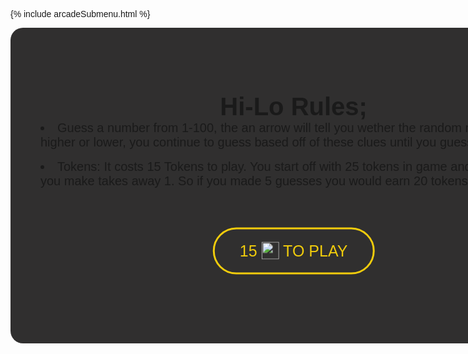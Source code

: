 {% include arcadeSubmenu.html %}


<html lang="en">

<head>
  <meta charset="UTF-8">
  <meta name="viewport" content="width=device-width, initial-scale=1.0">
  <script src="https://kit.fontawesome.com/336de93654.js" defer></script>
  <link href="https://fonts.googleapis.com/css?family=Open+Sans&display=swap" rel="stylesheet">
  <meta http-equiv="X-UA-Compatible" content="ie=edge">
  <title>Hi-Lo Game</title>
</head>

<body onload="randomNum()">
<div id="overlay">
  <h2>Hi-Lo Rules;</h2>
  <li>Guess a number from 1-100, the an arrow will tell you wether the random number is higher or lower, you continue to guess based off of these clues until you guess the number.</li><br>
  <li> Tokens: It costs 15 Tokens to play. You start off with 25 tokens in game and each guess you make takes away 1. So if you made 5 guesses you would earn 20 tokens.</li>

  <div class="container">
    <div class="center">
      <body>
        <button class= "button1" onclick="startgame()">
          15 <img class="tokenicon" src="{{ site.baseurl }}/images/AJToken_60x60.png"> to play
          <span class="first"></span>
          <span class="second"></span>
          <span class="third"></span>
          <span class="fourth"></span>
        </button>
      </body>
    </div>
  </div>
</div>
  <div class="mainContainer" id="mainContainer">
    <div class="vCenter">
      <h1 style="font-size: 32pt;">Hi-Lo</h1>
      <i class='fas fa-question-circle' id='theIcon'></i>
      <div class="theGuessing" id="theGuessing">
        <h1 style="font-size: 16pt;">Choose a number between 1 and 100</h1><br>
        <input type="text" id="numInput" class="numInput" te /><br><br>
        <input type="button" value="Make Your Guess!" onclick="guessNum()" class="guessButton" id="guessButton">
      </div>
      <div id="congo" style="display: none;">
        <br>
        <h1 style="font-size: 71px; margin-top: -4%;" id="correctNum"></h1><br>
        <h1 style="font-size: 16pt; margin-bottom: 4%;">🎉Congratulations! You guessed correct number in <b id="counter" style="font-size: 16pt;"></b> guesses <br> You earned <b id="tokens" style="font-size: 18pt; color: #f1cc0c;"></b> tokens!</h1>
        <input type="button" value="Play Again!" onclick="location.reload()" class="guessButton">
      </div>
      <br>
      <p id="guessssses">Number of guesses: <b id="counter2"></b></p>
    </div>
  </div>

</body>
</html>

<style>
.tokenicon {
    width: 28px;
    margin-top: -5px;
    vertical-align: middle;
}

#theIcon {
  font-size: 70px;
  margin: 4%;
}

.container {
  height: 200px;
  position: relative;
  border: 3px yellow;
}

.center {
  margin: 0;
  position: absolute;
  top: 50%;
  left: 50%;
  -ms-transform: translate(-50%, -50%);
  transform: translate(-50%, -50%);
}


* {
  margin: 0;
  padding: 0;
}

button {
  border: none;
  padding: 20px 40px;
  font-size: 25px;
  position: relative;
  background: transparent;
  color: #f1cc0c;
  text-transform: uppercase;
  border: 3px solid #f1cc0c;
  cursor: pointer;
  transition: all 0.7s;
  overflow: hidden;
  border-radius: 80px;
}

button:hover {
  color: #f1cc0c;
}
span {
  transition: all 0.9s;
  z-index: -1;
}

button .first {
  content: "";
  position: absolute;
  right: 100%;
  top: 0;
  width: 25%;
  height: 100%;
  background: #f1cc0c;
}

button:hover .first {
  top: 0;
  right: 0;
}
button .second {
  content: "";
  position: absolute;
  left: 25%;
  top: -100%;
  height: 100%;
  width: 25%;
  background: #f1cc0c;
}

button:hover .second {
  top: 0;
  left: 50%;
}

button .third {
  content: "";
  position: absolute;
  left: 50%;
  height: 100%;
  top: 100%;
  width: 25%;
  background: #f1cc0c;
}

button:hover .third {
  top: 0;
  left: 25%;
}

button .fourth {
  content: "";
  position: absolute;
  left: 100%;
  top: 0;
  height: 100%;
  width: 25%;
  background: #f1cc0c;
}

button:hover .fourth {
  top: 0;
  left: 0;
}

div.buttonSubmit input, div.buttonSubmit span {
  margin-left: 50px;
}

h2 {
  text-align: center;
  font-size: 40px;
}

li {
  font-size: 20px;
}

#overlay{
  border-radius: 20px;
  background-color: #302f2f;
  z-index: 99;
  position: absolute;
  z-index: 10;
  width: 84.4%;
  padding: 5%;
}
.guessButton {
  margin: 2%;
  background-color: white;
  border: none;
  color: black;
  font-size: 32px;
  cursor: pointer;
  border-radius: 3px;
  transition-duration: 0.3s;
}

@keyframes fadeIn {
    from {
        opacity: 0;
    }
    to {
        opacity: 1;
    }
}
@keyframes fadeOut {
    from {
        opacity: 1;
    }
    to {
        opacity: 0;
    }
}
.animatef {
    animation: fadeIn 0.9s forwards;
}
.animater {
    animation: fadeOut 0.5s forwards;
}


* {
  font-family: 'Gill Sans', 'Gill Sans MT', Calibri, 'Trebuchet MS', sans-serif;
}

.mainContainer {
  position: absolute;
  width: 94%;
  text-align: center;
}


.numInput {
  outline: none;
  margin: none 2% 2% 2%;
  text-align: center;
  font-size: 31px;
  width: 61px;
  height: 61px;
  border-style: solid;
  border-width: 5px;
  border-color: #f1cc0c;
  color: white;
  background-color: transparent;
  transition-duration: 0.3s;
}

.numInput:focus {
  border-color: white;
}

.guessButton {
  margin: 2%;
  background-color: #f1cc0c;
  border: none;
  color: black;
  padding: 20px 32px;
  text-decoration: none;
  font-size: 16px;
  cursor: pointer;
  border-radius: 3px;
  transition-duration: 0.3s;
}

.guessButton:hover {
  background-color: white;
}

</style>
<script>

function startgame() {
  let div = document.getElementById("overlay");
  div.classList.add("animater");
  setTimeout(function() {
    div.style.display = "none";
    div.classList.remove("animater");
  }, 500);
}

var theNum = 0;
var counter = 0;
var db;
var name;

//generates random number
function randomNum() {
  theNum = Math.floor(Math.random() * 100 + 1);
}


// makes the 'enter' key work
var input = document.getElementById("numInput");
input.addEventListener("keyup", function (event) {
  if (event.keyCode === 13) {
    event.preventDefault();
    document.getElementById("guessButton").click();
  }
});

// The actual game
function guessNum() {
  counter++;
  tokens=25-counter;
  document.getElementById("counter2").innerHTML = counter;
  document.getElementById("counter").innerHTML = counter;
  document.getElementById("tokens").innerHTML = tokens;
  var numIn = document.getElementById("numInput").value;
  if (numIn > theNum) {
    document.getElementById("theIcon").className = "fas fa-arrow-down";
  } else if (numIn < theNum) {
    document.getElementById("theIcon").className = "fas fa-arrow-up";
  } else if (numIn == theNum) {
    document.getElementById("theIcon").className = "fas fa-check-circle";
    document.getElementById("theGuessing").style.display = "none";
    document.getElementById("correctNum").innerHTML = theNum;
    document.getElementById("guessssses").style.display = "none";
    document.getElementById("congo").style.display = "block";
  }
  document.getElementById("numInput").value = "";
}
</script>